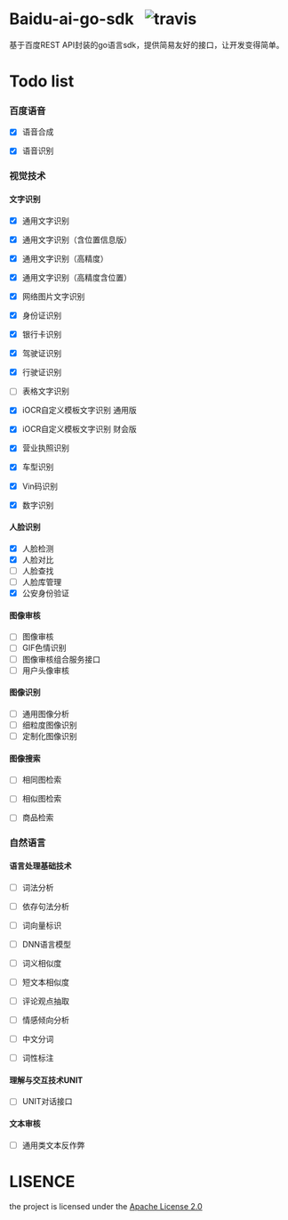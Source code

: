 # Baidu-ai-go-sdk   ![travis](https://travis-ci.org/chenqinghe/baidu-ai-go-sdk.svg?branch=develop)
基于百度REST API封装的go语言sdk，提供简易友好的接口，让开发变得简单。

# Todo list
### 百度语音
- [x] 语音合成
- [x] 语音识别


### 视觉技术

#### 文字识别
- [x] 通用文字识别
- [x] 通用文字识别（含位置信息版）
- [x] 通用文字识别（高精度）
- [x] 通用文字识别（高精度含位置）
- [x] 网络图片文字识别
- [x] 身份证识别
- [x] 银行卡识别
- [x] 驾驶证识别
- [x] 行驶证识别
- [ ] 表格文字识别
- [x] iOCR自定义模板文字识别 通用版
- [x] iOCR自定义模板文字识别 财会版
- [x] 营业执照识别
- [x] 车型识别
- [x] Vin码识别
- [x] 数字识别


#### 人脸识别
- [x] 人脸检测
- [x] 人脸对比
- [ ] 人脸查找
- [ ] 人脸库管理
- [x] 公安身份验证

#### 图像审核
- [ ] 图像审核
- [ ] GIF色情识别
- [ ] 图像审核组合服务接口
- [ ] 用户头像审核

#### 图像识别
- [ ] 通用图像分析
- [ ] 细粒度图像识别
- [ ] 定制化图像识别

#### 图像搜索
- [ ] 相同图检索
- [ ] 相似图检索
- [ ] 商品检索


### 自然语言

#### 语言处理基础技术
- [ ] 词法分析
- [ ] 依存句法分析
- [ ] 词向量标识
- [ ] DNN语言模型
- [ ] 词义相似度
- [ ] 短文本相似度
- [ ] 评论观点抽取
- [ ] 情感倾向分析
- [ ] 中文分词
- [ ] 词性标注


#### 理解与交互技术UNIT
- [ ] UNIT对话接口

#### 文本审核
- [ ] 通用类文本反作弊


# LISENCE
the project is licensed under the [Apache License 2.0](https://github.com/chenqinghe/baidu-ai-go-sdk/blob/master/LICENSE) 
